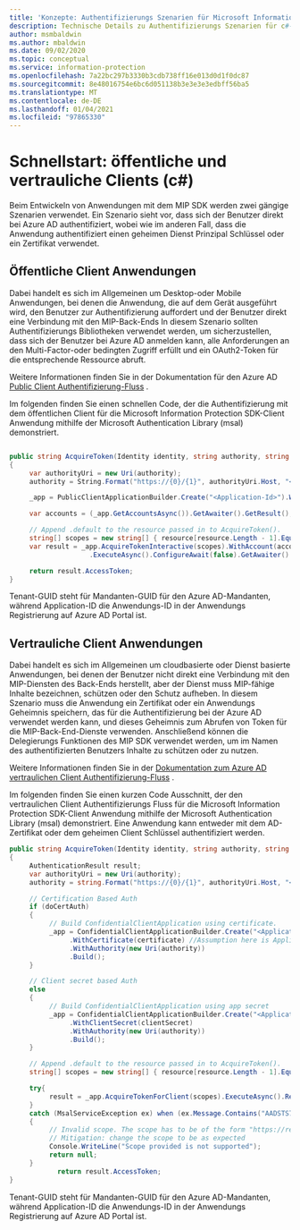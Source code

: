 ```yaml
---
title: 'Konzepte: Authentifizierungs Szenarien für Microsoft Information Protection (MIP) SDK c#-Clients'
description: Technische Details zu Authentifizierungs Szenarien für c#-Client Anwendungen von Microsoft Information Protection SDK.
author: msmbaldwin
ms.author: mbaldwin
ms.date: 09/02/2020
ms.topic: conceptual
ms.service: information-protection
ms.openlocfilehash: 7a22bc297b3330b3cdb738ff16e013d0d1f0dc87
ms.sourcegitcommit: 8e48016754e6bc6d051138b3e3e3e3edbff56ba5
ms.translationtype: MT
ms.contentlocale: de-DE
ms.lasthandoff: 01/04/2021
ms.locfileid: "97865330"
---
```

# <a name="quickstart-public-and-confidential-clients-c"></a>Schnellstart: öffentliche und vertrauliche Clients (c#)

Beim Entwickeln von Anwendungen mit dem MIP SDK werden zwei gängige Szenarien verwendet. Ein Szenario sieht vor, dass sich der Benutzer direkt bei Azure AD authentifiziert, wobei wie im anderen Fall, dass die Anwendung authentifiziert einen geheimen Dienst Prinzipal Schlüssel oder ein Zertifikat verwendet.

## <a name="public-client-applications"></a>Öffentliche Client Anwendungen

Dabei handelt es sich im Allgemeinen um Desktop-oder Mobile Anwendungen, bei denen die Anwendung, die auf dem Gerät ausgeführt wird, den Benutzer zur Authentifizierung auffordert und der Benutzer direkt eine Verbindung mit den MIP-Back-Ends In diesem Szenario sollten Authentifizierungs Bibliotheken verwendet werden, um sicherzustellen, dass sich der Benutzer bei Azure AD anmelden kann, alle Anforderungen an den Multi-Factor-oder bedingten Zugriff erfüllt und ein OAuth2-Token für die entsprechende Ressource abruft.

Weitere Informationen finden Sie in der Dokumentation für den Azure AD [Public Client Authentifizierung-Fluss](/azure/active-directory/develop/msal-net-initializing-client-applications#initializing-a-public-client-application-from-configuration-options) .

Im folgenden finden Sie einen schnellen Code, der die Authentifizierung mit dem öffentlichen Client für die Microsoft Information Protection SDK-Client Anwendung mithilfe der Microsoft Authentication Library (msal) demonstriert.

```csharp

public string AcquireToken(Identity identity, string authority, string resource, string claims)
{
     var authorityUri = new Uri(authority);
     authority = String.Format("https://{0}/{1}", authorityUri.Host, "<Tenant-GUID>");

     _app = PublicClientApplicationBuilder.Create("<Application-Id>").WithAuthority(authority).WithDefaultRedirectUri().Build();

     var accounts = (_app.GetAccountsAsync()).GetAwaiter().GetResult();

     // Append .default to the resource passed in to AcquireToken().
     string[] scopes = new string[] { resource[resource.Length - 1].Equals('/') ? $"{resource}.default" : $"{resource}/.default" };
     var result = _app.AcquireTokenInteractive(scopes).WithAccount(accounts.FirstOrDefault()).WithPrompt(Prompt.SelectAccount)
                    .ExecuteAsync().ConfigureAwait(false).GetAwaiter().GetResult();

     return result.AccessToken;
}
```

Tenant-GUID steht für Mandanten-GUID für den Azure AD-Mandanten, während Application-ID die Anwendungs-ID in der Anwendungs Registrierung auf Azure AD Portal ist.

## <a name="confidential-client-applications"></a>Vertrauliche Client Anwendungen

Dabei handelt es sich im Allgemeinen um cloudbasierte oder Dienst basierte Anwendungen, bei denen der Benutzer nicht direkt eine Verbindung mit den MIP-Diensten des Back-Ends herstellt, aber der Dienst muss MIP-fähige Inhalte bezeichnen, schützen oder den Schutz aufheben. In diesem Szenario muss die Anwendung ein Zertifikat oder ein Anwendungs Geheimnis speichern, das für die Authentifizierung bei der Azure AD verwendet werden kann, und dieses Geheimnis zum Abrufen von Token für die MIP-Back-End-Dienste verwenden. Anschließend können die Delegierungs Funktionen des MIP SDK verwendet werden, um im Namen des authentifizierten Benutzers Inhalte zu schützen oder zu nutzen.

Weitere Informationen finden Sie in der [Dokumentation zum Azure AD vertraulichen Client Authentifizierung-Fluss](/azure/active-directory/develop/msal-net-initializing-client-applications#initializing-a-confidential-client-application-from-code) .

Im folgenden finden Sie einen kurzen Code Ausschnitt, der den vertraulichen Client Authentifizierungs Fluss für die Microsoft Information Protection SDK-Client Anwendung mithilfe der Microsoft Authentication Library (msal) demonstriert. Eine Anwendung kann entweder mit dem AD-Zertifikat oder dem geheimen Client Schlüssel authentifiziert werden.

```csharp
public string AcquireToken(Identity identity, string authority, string resource, string claim)
{
     AuthenticationResult result;
     var authorityUri = new Uri(authority);
     authority = string.Format("https://{0}/{1}", authorityUri.Host, "<Tenant-GUID>");

     // Certification Based Auth
     if (doCertAuth)
     {
          // Build ConfidentialClientApplication using certificate.
          _app = ConfidentialClientApplicationBuilder.Create("<Application-Id>")
               .WithCertificate(certificate) //Assumption here is Application passes a certificate created using certificate thumbprint
               .WithAuthority(new Uri(authority))
               .Build();
     }

     // Client secret based Auth
     else
     {
          // Build ConfidentialClientApplication using app secret
          _app = ConfidentialClientApplicationBuilder.Create("<Application-Id>")
               .WithClientSecret(clientSecret)
               .WithAuthority(new Uri(authority))
               .Build();
     }

     // Append .default to the resource passed in to AcquireToken().
     string[] scopes = new string[] { resource[resource.Length - 1].Equals('/') ? $"{resource}.default" : $"{resource}/.default" };

     try{
          result = _app.AcquireTokenForClient(scopes).ExecuteAsync().Result;
     }
     catch (MsalServiceException ex) when (ex.Message.Contains("AADSTS70011"))
     {
          // Invalid scope. The scope has to be of the form "https://resourceurl/.default"
          // Mitigation: change the scope to be as expected
          Console.WriteLine("Scope provided is not supported");
          return null;
     }
            return result.AccessToken;
}

```

Tenant-GUID steht für Mandanten-GUID für den Azure AD-Mandanten, während Application-ID die Anwendungs-ID in der Anwendungs Registrierung auf Azure AD Portal ist.